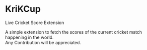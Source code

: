 # KriKCup
Live Cricket Score Extension


A simple extension to fetch the scores of the current cricket match happening in the world.
<br>
Any Contribution will be appreciated.
